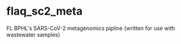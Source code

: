 # flaq_sc2_meta
FL BPHL's SARS-CoV-2 metagenomics pipline (written for use with wastewater samples)
